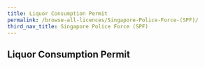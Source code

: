 ```yaml
---
title: Liquor Consumption Permit
permalink: /browse-all-licences/Singapore-Police-Force-(SPF)/
third_nav_title: Singapore Police Force (SPF)
---
```

## Liquor Consumption Permit
